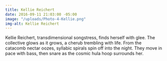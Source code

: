 ```yaml
---
title: Kellie Reichert
date: 2016-09-11 21:03:00 -05:00
image: "/uploads/Photo-4-Kellie.png"
img-alt: Kellie Reichert
---
```


Kellie Reichert, transdimensional songstress, finds herself with glee. The collective glows as it grows, a cherub trembling with life. From the catacomb nectar oozes, syllabic spirals spin off into the night. They move in pace with bass, then snare as the cosmic hula hoop surrounds her.